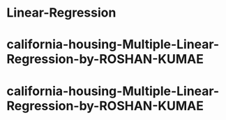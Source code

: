 # Linear-Regression
# california-housing-Multiple-Linear-Regression-by-ROSHAN-KUMAE
# california-housing-Multiple-Linear-Regression-by-ROSHAN-KUMAE
